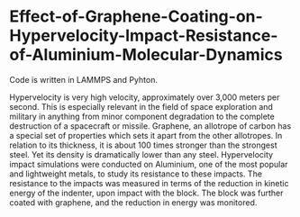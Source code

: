 # Effect-of-Graphene-Coating-on-Hypervelocity-Impact-Resistance-of-Aluminium-Molecular-Dynamics
Code is written in LAMMPS and Pyhton.


Hypervelocity is very high velocity, approximately over 3,000 meters per second. This is especially
relevant in the field of space exploration and military in anything from minor component degradation
to the complete destruction of a spacecraft or missile. Graphene, an allotrope of carbon has a special set
of properties which sets it apart from the other allotropes. In relation to its thickness, it is about 100
times stronger than the strongest steel. Yet its density is dramatically lower than any steel.
Hypervelocity impact simulations were conducted on Aluminium, one of the most popular and
lightweight metals, to study its resistance to these impacts. The resistance to the impacts was measured
in terms of the reduction in kinetic energy of the indenter, upon impact with the block. The block was
further coated with graphene, and the reduction in energy was monitored.
